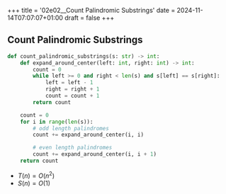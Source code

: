 +++
title = '02e02__Count Palindromic Substrings'
date = 2024-11-14T07:07:07+01:00
draft = false
+++
  
## Count Palindromic Substrings

```python
def count_palindromic_substrings(s: str) -> int:
    def expand_around_center(left: int, right: int) -> int:
        count = 0
        while left >= 0 and right < len(s) and s[left] == s[right]:
            left = left - 1
            right = right + 1
            count = count + 1
        return count

    count = 0
    for i in range(len(s)):
        # odd length palindromes
        count += expand_around_center(i, i)

        # even length palindromes
        count += expand_around_center(i, i + 1)
    return count
```
- $T(n) = O(n^2)$
- $S(n) = O(1)$ 
